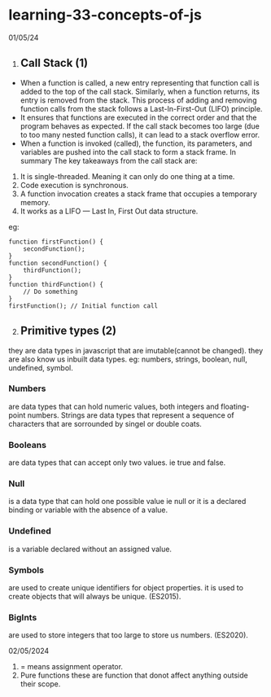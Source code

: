 # learning-33-concepts-of-js

01/05/24
1. ## Call Stack (1)
-  When a function is called, a new entry representing that function call is added to the top of the call stack. Similarly, when a function returns, its entry is removed from the stack. This process of adding and removing function calls from the stack follows a Last-In-First-Out (LIFO) principle.
-  It ensures that functions are executed in the correct order and that the program behaves as expected. If the call stack becomes too large (due to too many nested function calls), it can lead to a stack overflow error.
- When a function is invoked (called), the function, its parameters, and variables are pushed into the call stack to form a stack frame. 
In summary
The key takeaways from the call stack are:
1. It is single-threaded. Meaning it can only do one thing at a time.
2. Code execution is synchronous.
3. A function invocation creates a stack frame that occupies a temporary memory.
4. It works as a LIFO — Last In, First Out data structure.

eg:
```
function firstFunction() {
    secondFunction();
}
function secondFunction() {
    thirdFunction();
}
function thirdFunction() {
    // Do something
}
firstFunction(); // Initial function call
```


2. ## Primitive types (2)
they are data types in javascript that are imutable(cannot be changed). they are also know us inbuilt data types.
eg: numbers, strings, boolean, null, undefined, symbol.
### Numbers
are data types that can hold  numeric values, both integers and floating-point numbers.
Strings are data types that represent a sequence of characters that are sorrounded by singel or double coats.
### Booleans
are data types that can accept only two values. ie true and false.
### Null
is a data type that can hold one possible value ie null or it is a declared binding or variable with the absence of a value.
### Undefined
is a variable declared without an assigned value.
### Symbols
are used to create unique identifiers for object properties. it is used to create objects that will always be unique. (ES2015).
### BigInts 
are used to store integers that too large to store us numbers. (ES2020).


02/05/2024
1. = means assignment operator.
2. Pure functions these are function that donot affect anything outside their scope.
